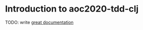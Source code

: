 # Introduction to aoc2020-tdd-clj

TODO: write [great documentation](http://jacobian.org/writing/what-to-write/)
